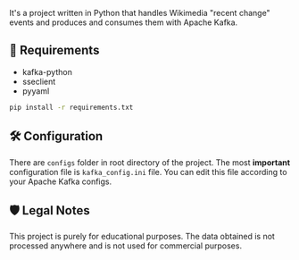 It's a project written in Python that handles Wikimedia "recent change" events and produces and consumes them with Apache Kafka.

## 🔗 Requirements
- kafka-python
- sseclient
- pyyaml

```bash
pip install -r requirements.txt
```

## 🛠 Configuration

There are `configs` folder in root directory of the project. The most **important** configuration file is `kafka_config.ini` file. You can edit this file according to your Apache Kafka configs.

## 🛡 Legal Notes

This project is purely for educational purposes. The data obtained is not processed anywhere and is not used for commercial purposes.